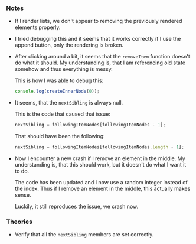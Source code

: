 ### Notes

-   If I render lists, we don't appear to removing the previously rendered elements properly.

-   I tried debugging this and it seems that it works correctly if I use the append button, only the rendering is broken.

-   After clicking around a bit, it seems that the `removeItem` function doesn't do what it should.
    My understanding is, that I am referencing old state somehow and thus everything is messy.

    This is how I was able to debug this:

    ```js
    console.log(createInnerNode(0));
    ```

-   It seems, that the `nextSibling` is always null.

    This is the code that caused that issue:

    ```js
    nextSibling = followingItemNodes[followingItemNodes - 1];
    ```

    That should have been the following:

    ```js
    nextSibling = followingItemNodes[followingItemNodes.length - 1];
    ```

-   Now I encounter a new crash if I remove an element in the middle.
    My understanding is, that this should work, but it doesn't do what I want it to do.

    The code has been updated and I now use a random integer instead of the index.
    Thus if I remove an element in the middle, this actually makes sense.

    Luckily, it still reproduces the issue, we crash now.

### Theories

-   Verify that all the `nextSibling` members are set correctly.
